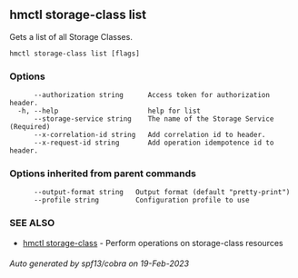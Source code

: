 ## hmctl storage-class list

Gets a list of all Storage Classes.

```
hmctl storage-class list [flags]
```

### Options

```
      --authorization string      Access token for authorization header.
  -h, --help                      help for list
      --storage-service string    The name of the Storage Service (Required)
      --x-correlation-id string   Add correlation id to header.
      --x-request-id string       Add operation idempotence id to header.
```

### Options inherited from parent commands

```
      --output-format string   Output format (default "pretty-print")
      --profile string         Configuration profile to use
```

### SEE ALSO

* [hmctl storage-class](hmctl_storage-class.md)	 - Perform operations on storage-class resources

###### Auto generated by spf13/cobra on 19-Feb-2023
